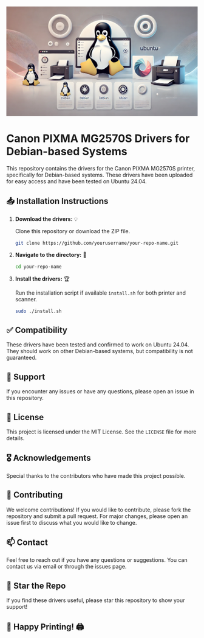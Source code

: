 #
<p align='center'>
    <img width="1024" src="Images/Printer_logo_006.jpeg" alt="Logo_01">
</p>

# Canon PIXMA MG2570S Drivers for Debian-based Systems

This repository contains the drivers for the Canon PIXMA MG2570S printer, specifically for Debian-based systems. These drivers have been uploaded for easy access and have been tested on Ubuntu 24.04.

## 📥 Installation Instructions

1.  **Download the drivers:** 💡

    Clone this repository or download the ZIP file.

    ```sh
    git clone https://github.com/yourusername/your-repo-name.git
    ```

2.  **Navigate to the directory:** 📌

    ```sh
    cd your-repo-name
    ```

3. **Install the drivers:** 🏆

     Run the installation script if available `install.sh` for both printer and scanner.

    ```sh
    sudo ./install.sh
    ```

## ✅ Compatibility

These drivers have been tested and confirmed to work on Ubuntu 24.04. They should work on other Debian-based systems, but compatibility is not guaranteed.

## 🤝 Support

If you encounter any issues or have any questions, please open an issue in this repository.

## 📜 License

This project is licensed under the MIT License. See the `LICENSE` file for more details.

## 🎖️ Acknowledgements

Special thanks to the contributors who have made this project possible.
## 🎉 Contributing

We welcome contributions! If you would like to contribute, please fork the repository and submit a pull request. For major changes, please open an issue first to discuss what you would like to change.

## 📫 Contact

Feel free to reach out if you have any questions or suggestions. You can contact us via email or through the issues page.

## 🌟 Star the Repo

If you find these drivers useful, please star this repository to show your support!

🚀 Happy Printing! 🖨️
---